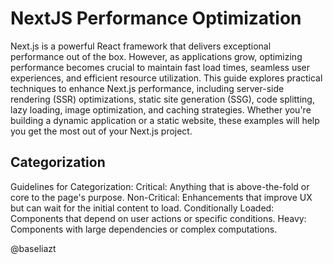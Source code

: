 # NextJS Performance Optimization
Next.js is a powerful React framework that delivers exceptional performance out of the box. However, as applications grow, optimizing performance becomes crucial to maintain fast load times, seamless user experiences, and efficient resource utilization. This guide explores practical techniques to enhance Next.js performance, including server-side rendering (SSR) optimizations, static site generation (SSG), code splitting, lazy loading, image optimization, and caching strategies. Whether you're building a dynamic application or a static website, these examples will help you get the most out of your Next.js project.

## Categorization
Guidelines for Categorization:
Critical: Anything that is above-the-fold or core to the page's purpose.
Non-Critical: Enhancements that improve UX but can wait for the initial content to load.
Conditionally Loaded: Components that depend on user actions or specific conditions.
Heavy: Components with large dependencies or complex computations.

@baseliazt